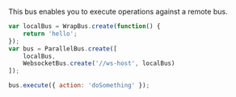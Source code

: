 This bus enables you to execute operations against a remote bus.

```javascript
var localBus = WrapBus.create(function() {
    return 'hello';
});
var bus = ParallelBus.create([
    localBus,
    WebsocketBus.create('//ws-host', localBus)
]);

bus.execute({ action: 'doSomething' });
```
